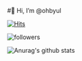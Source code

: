 #👋 Hi, I’m @ohbyul


[![Hits](https://hits.seeyoufarm.com/api/count/incr/badge.svg?url=https%3A%2F%2Fgithub.com%2Fohbyul&count_bg=%237A7A7A&title_bg=%23FFADCC&icon=reverbnation.svg&icon_color=%23FF0000&title=hits&edge_flat=false)](https://hits.seeyoufarm.com)


![followers](https://img.shields.io/github/followers/ohbyul?style=social)


![Anurag's github stats](https://github-readme-stats.vercel.app/api?username=ohbyul&show_icons=true&theme=radical)

